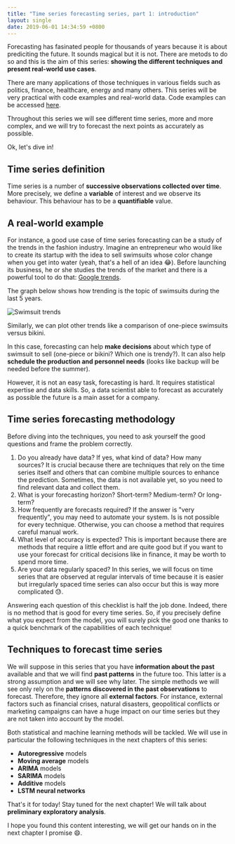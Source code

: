 ```yaml
---
title: "Time series forecasting series, part 1: introduction"
layout: single
date: 2019-06-01 14:34:59 +0800
---
```


Forecasting has fasinated people for thousands of years because it is about prediciting the future. It sounds magical but it is not. There are metods to do so and this is the aim of this series: **showing the different techniques and present real-world use cases**.

There are many applications of those techniques in various fields such as politics, finance, healthcare, energy and many others. This series will be very practical with code examples and real-world data. Code examples can be accessed [here](https://github.com/goujonbe/time_series_examples).

Throughout this series we will see different time series, more and more complex, and we will try to forecast the next points as accurately as possible.

Ok, let's dive in!

## Time series definition

Time series is a number of **successive observations collected over time**. More precisely, we define a **variable** of interest and we observe its behaviour. This behaviour has to be a **quantifiable** value.

## A real-world example

For instance, a good use case of time series forecasting can be a study of the trends in the fashion industry. Imagine an entrepreneur who would like to create its startup with the idea to sell swimsuits whose color change when you get into water (yeah, that's a hell of an idea :joy:). Before launching its business, he or she studies the trends of the market and there is a powerful tool to do that: [Google trends](https://trends.google.com/trends/).

The graph below shows how trending is the topic of swimsuits during the last 5 years.

![Swimsuit trends](/img/ts_series_part_1/swimsuits_trends.png)

Similarly, we can plot other trends like a comparison of one-piece swimsuits versus bikini.

In this case, forecasting can help **make decisions** about which type of swimsuit to sell (one-piece or bikini? Which one is trendy?). It can also help **schedule the production and personnel needs** (looks like backup will be needed before the summer).

However, it is not an easy task, forecasting is hard. It requires statistical expertise and data skills. So, a data scientist able to forecast as accurately as possible the future is a main asset for a company. 

## Time series forecasting methodology

Before diving into the techniques, you need to ask yourself the good questions and frame the problem correctly.

1. Do you already have data? If yes, what kind of data? How many sources? It is crucial because there are techniques that rely on the time series itself and others that can combine multiple sources to enhance the prediction. Sometimes, the data is not available yet, so you need to find relevant data and collect them.
2. What is your forecasting horizon? Short-term? Medium-term? Or long-term?
3. How frequently are forecasts required? If the answer is "very frequently", you may need to automate your system. Is is not possible for every technique. Otherwise, you can choose a method that requires careful manual work.
4. What level of accuracy is expected? This is important because there are methods that require a little effort and are quite good but if you want to use your forecast for critical decisions like in finance, it may be worth to spend more time.
5. Are your data regularly spaced? In this series, we will focus on time series that are observed at regular intervals of time because it is easier but irregularly spaced time series can also occur but this is way more complicated :sweat:.

Answering each question of this checklist is half the job done. Indeed, there is no method that is good for every time series. So, if you precisely define what you expect from the model, you will surely pick the good one thanks to a quick benchmark of the capabilities of each technique! 

## Techniques to forecast time series

We will suppose in this series that you have **information about the past** available and that we will find **past patterns** in the future too. This latter is a strong assumption and we will see why later. The simple methods we will see only rely on the **patterns discovered in the past observations** to forecast. Therefore, they ignore all **external factors**. For instance, external factors such as financial crises, natural disasters, geopolitical conflicts or marketing campaigns can have a huge impact on our time series but they are not taken into account by the model.

Both statistical and machine learning methods will be tackled. We will use in particular the following techniques in the next chapters of this series:

* **Autoregressive** models
* **Moving average** models
* **ARIMA** models
* **SARIMA** models
* **Additive** models
* **LSTM neural networks**

That's it for today! Stay tuned for the next chapter! We will talk about **preliminary exploratory analysis**.

I hope you found this content interesting, we will get our hands on in the next chapter I promise :smile:.
